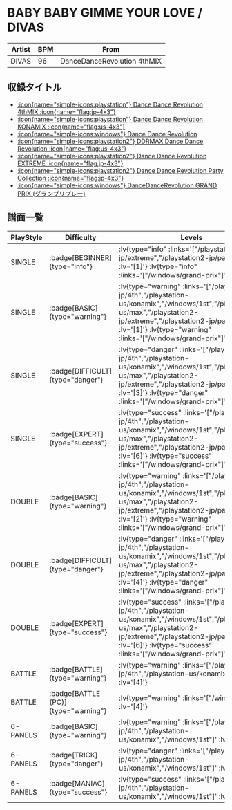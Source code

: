 # BABY BABY GIMME YOUR LOVE / DIVAS

|Artist|BPM|From|
|------|---|----|
|DIVAS|96|DanceDanceRevolution 4thMIX|

## 収録タイトル

- [ :icon{name="simple-icons:playstation"} Dance Dance Revolution 4thMIX :icon{name="flag:jp-4x3"} ](/playstation-jp/4th)
- [ :icon{name="simple-icons:playstation"} Dance Dance Revolution KONAMIX :icon{name="flag:us-4x3"} ](/playstation-us/konamix)
- [ :icon{name="simple-icons:windows"} Dance Dance Revolution](/windows/1st)
- [ :icon{name="simple-icons:playstation2"} DDRMAX Dance Dance Revolution :icon{name="flag:us-4x3"} ](/playstation2-us/max)
- [ :icon{name="simple-icons:playstation2"} Dance Dance Revolution EXTREME :icon{name="flag:jp-4x3"} ](/playstation2-jp/extreme)
- [ :icon{name="simple-icons:playstation2"} Dance Dance Revolution Party Collection :icon{name="flag:jp-4x3"} ](/playstation2-jp/party)
- [ :icon{name="simple-icons:windows"} DanceDanceRevolution GRAND PRIX (グランプリプレー)](/windows/grand-prix)

## 譜面一覧

|PlayStyle|Difficulty|Levels|Notes|Movie|
|---------|----------|------|-----|-----|
|SINGLE| :badge[BEGINNER]{type="info"} | :lv{type="info" :links='["/playstation2-jp/extreme","/playstation2-jp/party"]' :lv='[1]'}  :lv{type="info" :links='["/windows/grand-prix"]' :lv='[1]'} |52/0||
|SINGLE| :badge[BASIC]{type="warning"} | :lv{type="warning" :links='["/playstation-jp/4th","/playstation-us/konamix","/windows/1st","/playstation2-us/max","/playstation2-jp/extreme","/playstation2-jp/party"]' :lv='[1]'}  :lv{type="warning" :links='["/windows/grand-prix"]' :lv='[2]'} |62/0||
|SINGLE| :badge[DIFFICULT]{type="danger"} | :lv{type="danger" :links='["/playstation-jp/4th","/playstation-us/konamix","/windows/1st","/playstation2-us/max","/playstation2-jp/extreme","/playstation2-jp/party"]' :lv='[3]'}  :lv{type="danger" :links='["/windows/grand-prix"]' :lv='[4]'} |110/0||
|SINGLE| :badge[EXPERT]{type="success"} | :lv{type="success" :links='["/playstation-jp/4th","/playstation-us/konamix","/windows/1st","/playstation2-us/max","/playstation2-jp/extreme","/playstation2-jp/party"]' :lv='[6]'}  :lv{type="success" :links='["/windows/grand-prix"]' :lv='[7]'} |163/0||
|DOUBLE| :badge[BASIC]{type="warning"} | :lv{type="warning" :links='["/playstation-jp/4th","/playstation-us/konamix","/windows/1st","/playstation2-us/max","/playstation2-jp/extreme","/playstation2-jp/party"]' :lv='[2]'}  :lv{type="warning" :links='["/windows/grand-prix"]' :lv='[3]'} |80/0||
|DOUBLE| :badge[DIFFICULT]{type="danger"} | :lv{type="danger" :links='["/playstation-jp/4th","/playstation-us/konamix","/windows/1st","/playstation2-us/max","/playstation2-jp/extreme","/playstation2-jp/party"]' :lv='[4]'}  :lv{type="danger" :links='["/windows/grand-prix"]' :lv='[5]'} |107/0||
|DOUBLE| :badge[EXPERT]{type="success"} | :lv{type="success" :links='["/playstation-jp/4th","/playstation-us/konamix","/windows/1st","/playstation2-us/max","/playstation2-jp/extreme","/playstation2-jp/party"]' :lv='[6]'}  :lv{type="success" :links='["/windows/grand-prix"]' :lv='[8]'} |176/0||
|BATTLE| :badge[BATTLE]{type="warning"} | :lv{type="warning" :links='["/playstation-jp/4th","/playstation-us/konamix"]' :lv='[4]'} |||
|BATTLE| :badge[BATTLE (PC)]{type="warning"} | :lv{type="warning" :links='["/windows/1st"]' :lv='[4]'} |||
|6-PANELS| :badge[BASIC]{type="warning"} | :lv{type="warning" :links='["/playstation-jp/4th","/playstation-us/konamix","/windows/1st"]' :lv='[1]'} |62/0||
|6-PANELS| :badge[TRICK]{type="danger"} | :lv{type="danger" :links='["/playstation-jp/4th","/playstation-us/konamix","/windows/1st"]' :lv='[3]'} |97/0||
|6-PANELS| :badge[MANIAC]{type="success"} | :lv{type="success" :links='["/playstation-jp/4th","/playstation-us/konamix","/windows/1st"]' :lv='[5]'} |162/0||
